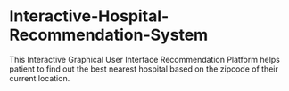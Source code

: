 # Interactive-Hospital-Recommendation-System
This Interactive Graphical User Interface Recommendation Platform helps patient to find out the best nearest hospital based on the zipcode of their current location.
